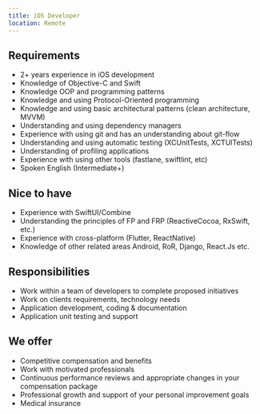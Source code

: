 ```yaml
---
title: iOS Developer
location: Remote
---
```

## **Requirements**

* 2+ years experience in iOS development
* Knowledge of Objective-C and Swift
* Knowledge OOP and programming patterns
* Knowledge and using Protocol-Oriented programming
* Knowledge and using basic architectural patterns (clean architecture, MVVM)
* Understanding and using dependency managers
* Experience with using git and has an understanding about git-flow
* Understanding and using automatic testing (XCUnitTests, XCTUITests)
* Understanding of profiling applications
* Experience with using other tools (fastlane, swiftlint, etc)
* Spoken English (Intermediate+)

## **Nice to have**

* Experience with SwiftUI/Combine
* Understanding the principles of FP and FRP (ReactiveCocoa, RxSwift, etc.)
* Experience with cross-platform (Flutter, ReactNative)
* Knowledge of other related areas Android, RoR, Django, React.Js etc.

## Responsibilities

* Work within a team of developers to complete proposed initiatives
* Work on clients requirements, technology needs
* Application development, coding & documentation
* Application unit testing and support

## We offer

* Competitive compensation and benefits
* Work with motivated professionals
* Continuous performance reviews and appropriate changes in your compensation package
* Professional growth and support of your personal improvement goals
* Medical insurance